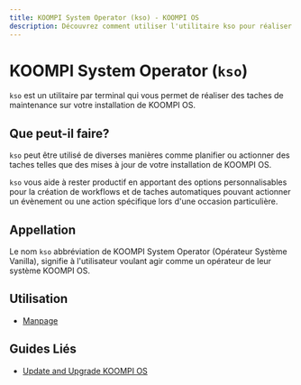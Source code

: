 ```yaml
---
title: KOOMPI System Operator (kso) - KOOMPI OS
description: Découvrez comment utiliser l'utilitaire kso pour réaliser des taches de maintenance sur koompios.
---
```


# KOOMPI System Operator (`kso`)

`kso` est un utilitaire par terminal qui vous permet de réaliser des taches de maintenance sur votre installation de KOOMPI OS.

## Que peut-il faire?

`kso` peut être utilisé de diverses manières comme planifier ou actionner des taches telles que des mises à jour de votre installation de KOOMPI OS.

`kso` vous aide à rester productif en apportant des options personnalisables pour la création de workflows et de taches automatiques pouvant actionner un évènement ou une action spécifique lors d'une occasion particulière.

## Appellation

Le nom `kso` abbréviation de KOOMPI System Operator (Opérateur Système Vanilla), signifie à l'utilisateur voulant agir comme un opérateur de leur système KOOMPI OS.

## Utilisation

- [Manpage](/docs/kso/manpage)

## Guides Liés

- [Update and Upgrade KOOMPI OS](https://handbook.koompios.org/2022/12/10/updates.html)
